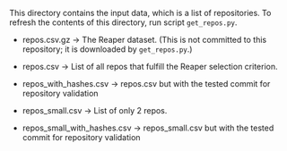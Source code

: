 This directory contains the input data, which is a list of repositories.
To refresh the contents of this directory, run script `get_repos.py`.

  * repos.csv.gz -> The Reaper dataset.  (This is not committed to this repository; it is downloaded by `get_repos.py`.)

  * repos.csv -> List of all repos that fulfill the Reaper selection criterion.

  * repos_with_hashes.csv -> repos.csv but with the tested commit for repository validation

  * repos_small.csv -> List of only 2 repos.

  * repos_small_with_hashes.csv -> repos_small.csv but with the tested commit for repository validation

